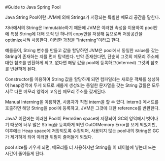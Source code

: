 #Guide to Java Spring Pool

Java String Pool이란 JVM에 의해 Strings가 저장되는 특별한 메모리 공간을 말한다.

자바에서의 String은 Immutable하기 때문에 JVM은 이러한 속성을 이용하여 pool안에 특정 String에 대해
오직 단 하나의 copy만을 저장해 둠으로써 저장공간을 optimize시켜 사용한다. 이러한 과정을 "Interning"이라고 한다.

예를들어, String 변수를 만들고 값을 할당하면 JVM은 pool에서 동일한 value를 갖는 String이 존재하는 지를 먼저 탐색한다.
만약 존재한다면, 단순히 그것의 메모리 주소에 대한 참조를 반환하게 되고, 없다면 해당 값을 pool에 등록하고(interned) 그것의 참조를 반환하게 된다.

Constructor를 이용하여 String 값을 할당하게 되면 컴파일러는 새로운 객체를 생성하여 heap영역에 두게 되므로
새롭게 생성되는 동일한 문자열을 갖는 String 값들은 모두 서로 다른 메모리 영역에 고유한 메모리 주소를 갖게된다.

Manual Interning을 이용하면, 사용자가 직접 intern을 할 수 있다. intern() 메서드를 호출하면
해당 String을 pool에 등록하고, JVM은 그것에 대한 reference를 반환한다.

Java7 이전에는 이러한 Pool이 PermGen space에 저장되어 GC의 영역에서 벗어나기 때문에
너무 많은 String을 등록하게 되면 OutOfMemory Error를 보게 되었지만, 이후에는 Heap space에
저장되도록 수정되어, 사용되지 않는 pool내의 String은 GC가 제거하게 되어 이러한 위험이 줄어들게 되었다.

pool size를 키우게 되면, 메모리를 더 사용하지만 String을 이 테이블에 넣는데 드는 시간이 줄어들게 된다.